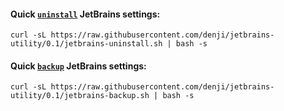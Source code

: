 #### Quick [`uninstall`](#quick-uninstall-jetbrains-settings) JetBrains settings:

    curl -sL https://raw.githubusercontent.com/denji/jetbrains-utility/0.1/jetbrains-uninstall.sh | bash -s

#### Quick [`backup`](#quick-backup-jetbrains-settings) JetBrains settings:

    curl -sL https://raw.githubusercontent.com/denji/jetbrains-utility/0.1/jetbrains-backup.sh | bash -s
